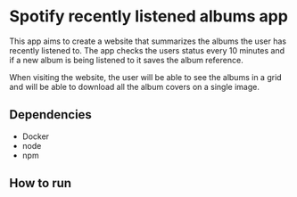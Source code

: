 # Spotify recently listened albums app
This app aims to create a website that summarizes the albums the user has recently listened to. The app checks the users status every 10 minutes and if a new album is being listened to it saves the album reference. 

When visiting the website, the user will be able to see the albums in a grid and will be able to download all the album covers on a single image.

 ## Dependencies 
- Docker
- node
- npm
## How to run